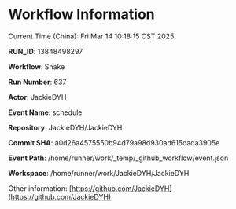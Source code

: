 # Workflow Information

Current Time (China): Fri Mar 14 10:18:15 CST 2025  

**RUN_ID**: 13848498297  

**Workflow**: Snake  

**Run Number**: 637  

**Actor**: JackieDYH  

**Event Name**: schedule  

**Repository**: JackieDYH/JackieDYH  

**Commit SHA**: a0d26a4575550b94d79a98d930ad615dada3905e  

**Event Path**: /home/runner/work/_temp/_github_workflow/event.json  

**Workspace**: /home/runner/work/JackieDYH/JackieDYH  

Other information: [https://github.com/JackieDYH](https://github.com/JackieDYH)
